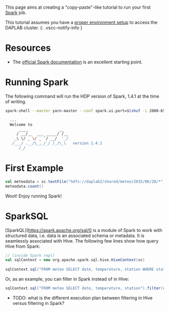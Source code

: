 
This page aims at creating a "copy-paste"-like tutorial to run your first 
[Spark](https://spark.apache.org) job.


This tutorial assumes you have a [proper environment setup](getting_started.md) 
to access the DAPLAB cluster.
{: .vscc-notify-info }

# Resources 

* The [official Spark documentation](https://spark.apache.org/docs/1.4.1/) is an
  excellent starting point.

# Running Spark

The following command will run the HDP version of Spark, 1.4.1 at the time of writing.

```bash
spark-shell --master yarn-master --conf spark.ui.port=$(shuf -i 2000-65000 -n 1)

  ...
  Welcome to
      ____              __
     / __/__  ___ _____/ /__
    _\ \/ _ \/ _ `/ __/  '_/
   /___/ .__/\_,_/_/ /_/\_\   version 1.4.1
      /_/
```

# First Example

```scala
val meteodata = sc.textFile("hdfs://daplab2/shared/meteo/2015/06/28/*")
meteodata.count()
```

Woot! Enjoy running Spark!


# SparkSQL

[SparkQL](https://spark.apache.org/sql/0 is a module of Spark to work with structured data, 
i.e. data is an associated schema or metadata. It is seamlessly associated with Hive. 
The following few lines show how query Hive from Spark:

```scala
// (inside Spark repl)
val sqlContext = new org.apache.spark.sql.hive.HiveContext(sc)
  
sqlContext.sql("FROM meteo SELECT date, temperature, station WHERE station = 'SMA'").collect().foreach(println)
```

Or, as an example, you can filter in Spark instead of in Hive:

```scala
sqlContext.sql("FROM meteo SELECT date, temperature, station").filter(r => r(2) == "SMA").collect().foreach(println)
```

* TODO: what is the different execution plan between filtering in Hive versus filtering in Spark?
